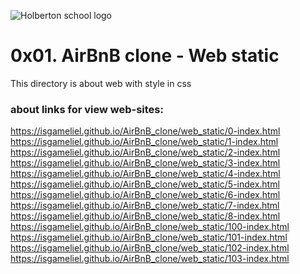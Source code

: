 ![Holberton school logo](https://storage.googleapis.com/www-paredro-com/uploads/2019/03/El-logo-de-Airbnb-es-el-si%CC%81mbolo-de-la-gente-lugares-amor-y-un-22A22.jpg)
# 0x01. AirBnB clone - Web static
This directory is about web with style in css
### about links for view web-sites:
https://isgameliel.github.io/AirBnB_clone/web_static/0-index.html <br>
https://isgameliel.github.io/AirBnB_clone/web_static/1-index.html<br>
https://isgameliel.github.io/AirBnB_clone/web_static/2-index.html<br>
https://isgameliel.github.io/AirBnB_clone/web_static/3-index.html<br>
https://isgameliel.github.io/AirBnB_clone/web_static/4-index.html<br>
https://isgameliel.github.io/AirBnB_clone/web_static/5-index.html<br>
https://isgameliel.github.io/AirBnB_clone/web_static/6-index.html<br>
https://isgameliel.github.io/AirBnB_clone/web_static/7-index.html<br>
https://isgameliel.github.io/AirBnB_clone/web_static/8-index.html<br>
https://isgameliel.github.io/AirBnB_clone/web_static/100-index.html<br>
https://isgameliel.github.io/AirBnB_clone/web_static/101-index.html<br>
https://isgameliel.github.io/AirBnB_clone/web_static/102-index.html<br>
https://isgameliel.github.io/AirBnB_clone/web_static/103-index.html<br>


